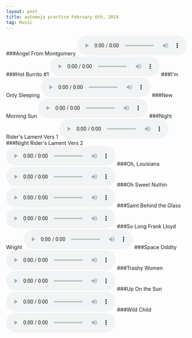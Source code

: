 ```yaml
---
layout: post
title: automojo practice February 6th, 2019
tag: Music
---
```


###Angel From Montgomery
<audio src="/music_files/20180206/angel_from_montgomery.mp3" controls preload></audio>
###Hot Burrito #1
<audio src="/music_files/20180206/hot_burrito.mp3" controls preload></audio>
###I'm Only Sleeping
<audio src="/music_files/20180206/Im_only_sleeping.mp3" controls preload></audio>
###New Morning Sun
<audio src="/music_files/20180206/new_morning_sun.mp3" controls preload></audio>
###Night Rider's Lament Vers 1
<audio src="/music_files/20180206/night_riders_lament1.mp3" controls preload></audio>
###Night Rider's Lament Vers 2
<audio src="/music_files/20180206/night_riders_lament2.mp3" controls preload></audio>
###Oh, Louisiana
<audio src="/music_files/20180206/oh_louisiana.mp3" controls preload></audio>
###Oh Sweet Nuthin
<audio src="/music_files/20180206/oh_sweet_nuthin.mp3" controls preload></audio>
###Saint Behind the Glass
<audio src="/music_files/20180206/saint_behind_glass.mp3" controls preload></audio>
###So Long Frank Lloyd Wright
<audio src="/music_files/20180206/so_long_flw.mp3" controls preload></audio>
###Space Oddity
<audio src="/music_files/20180206/space_oddity.mp3" controls preload></audio>
###Trashy Women
<audio src="/music_files/20180206/trashy_women.mp3" controls preload></audio>
###Up On the Sun
<audio src="/music_files/20180206/up_on_the_sun.mp3" controls preload></audio>
###Wild Child
<audio src="/music_files/20180206/wild_child.mp3" controls preload></audio>


